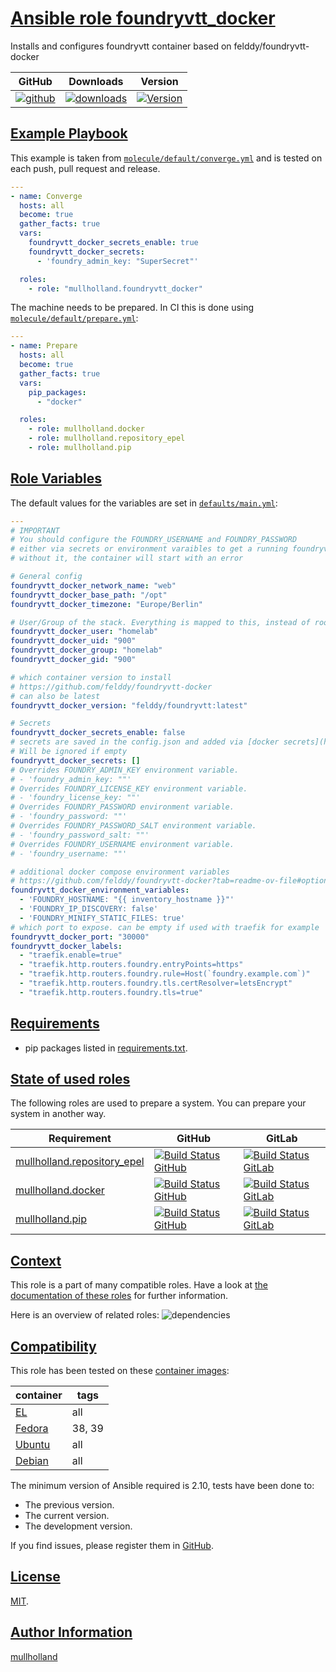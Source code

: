 # [Ansible role foundryvtt_docker](#foundryvtt_docker)

Installs and configures foundryvtt container based on felddy/foundryvtt-docker

|GitHub|Downloads|Version|
|------|---------|-------|
|[![github](https://github.com/mullholland/ansible-role-foundryvtt_docker/actions/workflows/molecule.yml/badge.svg)](https://github.com/mullholland/ansible-role-foundryvtt_docker/actions/workflows/molecule.yml)|[![downloads](https://img.shields.io/ansible/role/d/mullholland/foundryvtt_docker)](https://galaxy.ansible.com/mullholland/foundryvtt_docker)|[![Version](https://img.shields.io/github/release/mullholland/ansible-role-foundryvtt_docker.svg)](https://github.com/mullholland/ansible-role-foundryvtt_docker/releases/)|
## [Example Playbook](#example-playbook)

This example is taken from [`molecule/default/converge.yml`](https://github.com/mullholland/ansible-role-foundryvtt_docker/blob/master/molecule/default/converge.yml) and is tested on each push, pull request and release.

```yaml
---
- name: Converge
  hosts: all
  become: true
  gather_facts: true
  vars:
    foundryvtt_docker_secrets_enable: true
    foundryvtt_docker_secrets:
      - 'foundry_admin_key: "SuperSecret"'

  roles:
    - role: "mullholland.foundryvtt_docker"
```

The machine needs to be prepared. In CI this is done using [`molecule/default/prepare.yml`](https://github.com/mullholland/ansible-role-foundryvtt_docker/blob/master/molecule/default/prepare.yml):

```yaml
---
- name: Prepare
  hosts: all
  become: true
  gather_facts: true
  vars:
    pip_packages:
      - "docker"

  roles:
    - role: mullholland.docker
    - role: mullholland.repository_epel
    - role: mullholland.pip
```



## [Role Variables](#role-variables)

The default values for the variables are set in [`defaults/main.yml`](https://github.com/mullholland/ansible-role-foundryvtt_docker/blob/master/defaults/main.yml):

```yaml
---
# IMPORTANT
# You should configure the FOUNDRY_USERNAME and FOUNDRY_PASSWORD
# either via secrets or environment varaibles to get a running foundryvtt container
# without it, the container will start with an error

# General config
foundryvtt_docker_network_name: "web"
foundryvtt_docker_base_path: "/opt"
foundryvtt_docker_timezone: "Europe/Berlin"

# User/Group of the stack. Everything is mapped to this, instead of root.
foundryvtt_docker_user: "homelab"
foundryvtt_docker_uid: "900"
foundryvtt_docker_group: "homelab"
foundryvtt_docker_gid: "900"

# which container version to install
# https://github.com/felddy/foundryvtt-docker
# can also be latest
foundryvtt_docker_version: "felddy/foundryvtt:latest"

# Secrets
foundryvtt_docker_secrets_enable: false
# secrets are saved in the config.json and added via [docker secrets](https://docs.docker.com/engine/swarm/secrets/)
# Will be ignored if empty
foundryvtt_docker_secrets: []
# Overrides FOUNDRY_ADMIN_KEY environment variable.
# - 'foundry_admin_key: ""'
# Overrides FOUNDRY_LICENSE_KEY environment variable.
# - 'foundry_license_key: ""'
# Overrides FOUNDRY_PASSWORD environment variable.
# - 'foundry_password: ""'
# Overrides FOUNDRY_PASSWORD_SALT environment variable.
# - 'foundry_password_salt: ""'
# Overrides FOUNDRY_USERNAME environment variable.
# - 'foundry_username: ""'

# additional docker compose environment variables
# https://github.com/felddy/foundryvtt-docker?tab=readme-ov-file#optional-variables
foundryvtt_docker_environment_variables:
  - 'FOUNDRY_HOSTNAME: "{{ inventory_hostname }}"'
  - 'FOUNDRY_IP_DISCOVERY: false'
  - 'FOUNDRY_MINIFY_STATIC_FILES: true'
# which port to expose. can be empty if used with traefik for example
foundryvtt_docker_port: "30000"
foundryvtt_docker_labels:
  - "traefik.enable=true"
  - "traefik.http.routers.foundry.entryPoints=https"
  - "traefik.http.routers.foundry.rule=Host(`foundry.example.com`)"
  - "traefik.http.routers.foundry.tls.certResolver=letsEncrypt"
  - "traefik.http.routers.foundry.tls=true"
```

## [Requirements](#requirements)

- pip packages listed in [requirements.txt](https://github.com/mullholland/ansible-role-foundryvtt_docker/blob/master/requirements.txt).

## [State of used roles](#state-of-used-roles)

The following roles are used to prepare a system. You can prepare your system in another way.

| Requirement | GitHub | GitLab |
|-------------|--------|--------|
|[mullholland.repository_epel](https://galaxy.ansible.com/mullholland/repository_epel)|[![Build Status GitHub](https://github.com/mullholland/ansible-role-repository_epel/workflows/Ansible%20Molecule/badge.svg)](https://github.com/mullholland/ansible-role-repository_epel/actions)|[![Build Status GitLab](https://gitlab.com/opensourceunicorn/ansible-role-repository_epel/badges/master/pipeline.svg)](https://gitlab.com/opensourceunicorn/ansible-role-repository_epel)|
|[mullholland.docker](https://galaxy.ansible.com/mullholland/docker)|[![Build Status GitHub](https://github.com/mullholland/ansible-role-docker/workflows/Ansible%20Molecule/badge.svg)](https://github.com/mullholland/ansible-role-docker/actions)|[![Build Status GitLab](https://gitlab.com/opensourceunicorn/ansible-role-docker/badges/master/pipeline.svg)](https://gitlab.com/opensourceunicorn/ansible-role-docker)|
|[mullholland.pip](https://galaxy.ansible.com/mullholland/pip)|[![Build Status GitHub](https://github.com/mullholland/ansible-role-pip/workflows/Ansible%20Molecule/badge.svg)](https://github.com/mullholland/ansible-role-pip/actions)|[![Build Status GitLab](https://gitlab.com/opensourceunicorn/ansible-role-pip/badges/master/pipeline.svg)](https://gitlab.com/opensourceunicorn/ansible-role-pip)|

## [Context](#context)

This role is a part of many compatible roles. Have a look at [the documentation of these roles](https://mullholland.net) for further information.

Here is an overview of related roles:
![dependencies](https://raw.githubusercontent.com/mullholland/ansible-role-foundryvtt_docker/png/requirements.png "Dependencies")

## [Compatibility](#compatibility)

This role has been tested on these [container images](https://hub.docker.com/u/mullholland):

|container|tags|
|---------|----|
|[EL](https://hub.docker.com/r/mullholland/enterpriselinux)|all|
|[Fedora](https://hub.docker.com/r/mullholland/fedora/)|38, 39|
|[Ubuntu](https://hub.docker.com/r/mullholland/ubuntu)|all|
|[Debian](https://hub.docker.com/r/mullholland/debian)|all|

The minimum version of Ansible required is 2.10, tests have been done to:

- The previous version.
- The current version.
- The development version.

If you find issues, please register them in [GitHub](https://github.com/mullholland/ansible-role-foundryvtt_docker/issues).

## [License](#license)

[MIT](https://github.com/mullholland/ansible-role-foundryvtt_docker/blob/master/LICENSE).

## [Author Information](#author-information)

[mullholland](https://mullholland.net)
